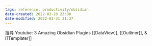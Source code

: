 ```yaml
---
tags: reference, productivity/obsidian 
date-created: 2022-03-28 23:30
date-modified: 2022-03-31 21:37
---
```



搜尋 Youtube: 
3 Amazing Obsidian Plugins \[\[DataView]], \[\[Outliner]], & \[\[Templater]]